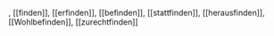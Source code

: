 , [[finden]], [[erfinden]], [[befinden]], [[stattfinden]], [[herausfinden]], [[Wohlbefinden]], [[zurechtfinden]]